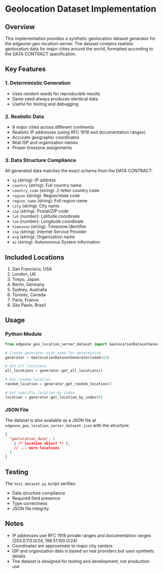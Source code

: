 # Geolocation Dataset Implementation

## Overview
This implementation provides a synthetic geolocation dataset generator for the edgeone-geo-location-server. The dataset contains realistic geolocation data for major cities around the world, formatted according to the DATA CONTRACT specification.

## Key Features

### 1. Deterministic Generation
- Uses random seeds for reproducible results
- Same seed always produces identical data
- Useful for testing and debugging

### 2. Realistic Data
- 8 major cities across different continents
- Realistic IP addresses (using RFC 1918 and documentation ranges)
- Accurate geographic coordinates
- Real ISP and organization names
- Proper timezone assignments

### 3. Data Structure Compliance
All generated data matches the exact schema from the DATA CONTRACT:
- `ip` (string): IP address
- `country` (string): Full country name
- `country_code` (string): 2-letter country code
- `region` (string): Region/state code
- `region_name` (string): Full region name
- `city` (string): City name
- `zip` (string): Postal/ZIP code
- `lat` (number): Latitude coordinate
- `lon` (number): Longitude coordinate
- `timezone` (string): Timezone identifier
- `isp` (string): Internet Service Provider
- `org` (string): Organization name
- `as` (string): Autonomous System information

## Included Locations
1. San Francisco, USA
2. London, UK
3. Tokyo, Japan
4. Berlin, Germany
5. Sydney, Australia
6. Toronto, Canada
7. Paris, France
8. São Paulo, Brazil

## Usage

### Python Module
```python
from edgeone_geo_location_server_dataset import GeolocationDatasetGenerator

# Create generator with seed for determinism
generator = GeolocationDatasetGenerator(seed=42)

# Get all locations
all_locations = generator.get_all_locations()

# Get random location
random_location = generator.get_random_location()

# Get specific location by index
location = generator.get_location_by_index(0)
```

### JSON File
The dataset is also available as a JSON file at `edgeone_geo_location_server_dataset.json` with the structure:
```json
{
  "geolocation_data": [
    { /* location object */ },
    // ... more locations
  ]
}
```

## Testing
The `test_dataset.py` script verifies:
- Data structure compliance
- Required field presence
- Type correctness
- JSON file integrity

## Notes
- IP addresses use RFC 1918 private ranges and documentation ranges (203.0.113.0/24, 198.51.100.0/24)
- Coordinates are approximate to major city centers
- ISP and organization data is based on real providers but uses synthetic details
- The dataset is designed for testing and development, not production use
